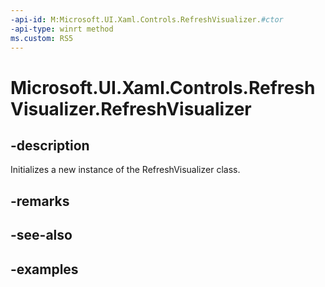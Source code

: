 ```yaml
---
-api-id: M:Microsoft.UI.Xaml.Controls.RefreshVisualizer.#ctor
-api-type: winrt method
ms.custom: RS5
---
```

<!-- Method syntax.
public RefreshVisualizer.RefreshVisualizer()
-->

# Microsoft.UI.Xaml.Controls.RefreshVisualizer.RefreshVisualizer


## -description

Initializes a new instance of the RefreshVisualizer class.


## -remarks


## -see-also


## -examples


